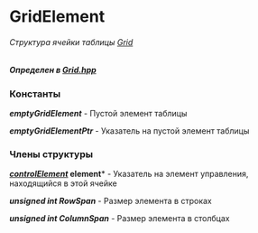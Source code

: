 # GridElement
###### Структура ячейки таблицы [Grid](https://github.com/googleplexplex/Console-Presentation-Foundation/blob/master/doc/Grid.md)
##### Определен в [Grid.hpp](https://github.com/googleplexplex/Console-Presentation-Foundation/blob/master/containers/Grid.hpp)


### Константы

***emptyGridElement*** - Пустой элемент таблицы

***emptyGridElementPtr*** - Указатель на пустой элемент таблицы

### Члены структуры

***[controlElement](https://github.com/googleplexplex/Console-Presentation-Foundation/blob/master/doc/controlElement.md)* element*** - Указатель на элемент управления, находящийся в этой ячейке

***unsigned int RowSpan*** - Размер элемента в строках

***unsigned int ColumnSpan*** - Размер элемента в столбцах